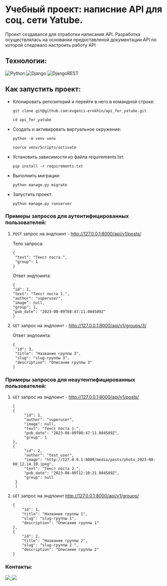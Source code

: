 # Учебный проект: написние API для соц. сети  Yatube.

Проект создавался для отработки написания API.  Разработка осуществлялась на основании предоставленой документации API по которой следовало настроить работу API
## Технологии:
![Python](https://img.shields.io/badge/python-3670A0?style=for-the-badge&logo=python&logoColor=ffdd54)
![Django](https://img.shields.io/badge/django-%23092E20.svg?style=for-the-badge&logo=django&logoColor=white)
![DjangoREST](https://img.shields.io/badge/DJANGO-REST-ff1709?style=for-the-badge&logo=django&logoColor=white&color=ff1709&labelColor=gray)
## Как запустить проект:
+ Клонировать репозиторий и перейти в него в командной строке:

  `git clone git@github.com:evgenii-erokhin/api_for_yatube.git`

   `cd api_for_yatube`

+ Cоздать и активировать виртуальное окружение:

  `python -m venv venv`

  `source venv/Scripts/activate`

+ Установить зависимости из файла requirements.txt:

  `pip install -r requirements.txt`

+ Выполнить миграции:

  `python manage.py migrate`

+ Запустить проект:

  `python manage.py runserver`
### Примеры запросов для аутентифицированных пользователей:
1. `POST` запрос на эндпоинт - http://127.0.0.1:8000/api/v1/posts/

   Тело запроса:
   ```
   {
    "text": "Текст поста.",
    "group": 1
   } 
   ```
    Ответ эндпоинта:
    ```
    {
    "id": 1,
    "text": "Текст поста 1.",
    "author": "superuser",
    "image": null,
    "group": 1,
    "pub_date": "2023-08-09T08:47:11.084589Z"
   } 
    ```
3. `GET` запрос на эндпоинт - http://127.0.0.1:8000/api/v1/groups/3/

   Ответ эндпоинта:
   ```
   {
    "id": 3,
    "title": "Название группы 3",
    "slug": "slug-группы 3",
    "description": "Описание группы 3"
   } 
   ```
### Примеры запросов для неаутентифицированных пользователей:
1. `GET` запрос на эндпоинт - http://127.0.0.1:8000/api/v1/posts/
   
   ```
   [
   {
        "id": 1,
        "author": "superuser",
        "image": null,
        "text": "Текст поста 1.",
        "pub_date": "2023-08-09T08:47:11.084589Z",
        "group": 1
   },
   {
        "id": 2,
        "author": "test_user",
        "image": "http://127.0.0.1:8000/media/posts/photo_2023-08-08_12.14.10.jpeg",
        "text": "Текст поста 2.",
        "pub_date": "2023-08-09T12:10:21.084589Z",
        "group": null
    }
    ]
2. `GET` запрос на эндпоинт  http://127.0.0.1:8000/api/v1/groups/

    ```
    {
        "id": 1,
        "title": "Название группы 1",
        "slug": "slug-группы 1",
        "description": "Описание группы 1"
   },
   {
        "id": 2,
        "title": "Название группы 2",
        "slug": "slug-группы 2 ",
        "description": "Описание группы 2"
   } 
    ```
### Контакты:
<a href="https://t.me/juandart" target="_blank">
<img src=https://img.shields.io/badge/Telegram-2CA5E0?style=for-the-badge&logo=telegram&logoColor=white />
</a>
<a href="mailto:evgeniierokhin@proton.me?">
<img src=https://img.shields.io/badge/ProtonMail-8B89CC?style=for-the-badge&logo=protonmail&logoColor=white />
</a>
